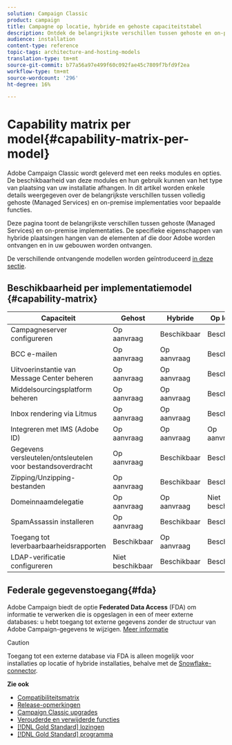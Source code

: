```yaml
---
solution: Campaign Classic
product: campaign
title: Campagne op locatie, hybride en gehoste capaciteitstabel
description: Ontdek de belangrijkste verschillen tussen gehoste en on-premise implementaties
audience: installation
content-type: reference
topic-tags: architecture-and-hosting-models
translation-type: tm+mt
source-git-commit: b77a56a97e499f60c092fae45c7809f7bfd9f2ea
workflow-type: tm+mt
source-wordcount: '296'
ht-degree: 16%

---
```



# Capability matrix per model{#capability-matrix-per-model}

Adobe Campaign Classic wordt geleverd met een reeks modules en opties. De beschikbaarheid van deze modules en hun gebruik kunnen van het type van plaatsing van uw installatie afhangen. In dit artikel worden enkele details weergegeven over de belangrijkste verschillen tussen volledig gehoste (Managed Services) en on-premise implementaties voor bepaalde functies.

Deze pagina toont de belangrijkste verschillen tussen gehoste (Managed Services) en on-premise implementaties. De specifieke eigenschappen van hybride plaatsingen hangen van de elementen af die door Adobe worden ontvangen en in uw gebouwen worden ontvangen.

De verschillende ontvangende modellen worden geïntroduceerd [in deze sectie](../../installation/using/hosting-models.md).

## Beschikbaarheid per implementatiemodel {#capability-matrix}

| Capaciteit | Gehost | Hybride | Op locatie | Details |
|-----------------------------------------------|------------------|-----------|---------------|-----------------------------------------------------------------------------------------------------------------------------------------------------------------------------------------------------------------------|
| Campagneserver configureren | Op aanvraag | Beschikbaar | Beschikbaar | [Meer informatie](../../installation/using/the-server-configuration-file.md) |
| BCC e-mailen | Op aanvraag | Op aanvraag | Beschikbaar | [Meer informatie](../../installation/using/email-archiving.md) |
| Uitvoerinstantie van Message Center beheren | Op aanvraag | Op aanvraag | Beschikbaar | [Meer informatie](../../message-center/using/about-transactional-messaging.md) |
| Middelsourcingsplatform beheren | Op aanvraag | Op aanvraag | Beschikbaar | [Meer informatie](../../installation/using/mid-sourcing-server.md) |
| Inbox rendering via Litmus | Op aanvraag | Op aanvraag | Beschikbaar | [Meer informatie](../../delivery/using/inbox-rendering.md) |
| Integreren met IMS (Adobe ID) | Op aanvraag | Op aanvraag | Op aanvraag | [Meer informatie](../../integrations/using/about-adobe-id.md) |
| Gegevens versleutelen/ontsleutelen voor bestandsoverdracht | Op aanvraag | Beschikbaar | Beschikbaar | [Meer informatie](../../platform/using/unzip-decrypt.md) |
| Zipping/Unzipping-bestanden | Op aanvraag | Beschikbaar | Beschikbaar | [Meer informatie](../../platform/using/unzip-decrypt.md) |
| Domeinnaamdelegatie | Op aanvraag | Op aanvraag | Niet beschikbaar | [Meer informatie](https://helpx.adobe.com/nl/campaign/kb/domain-name-delegation.html) |
| SpamAssassin installeren | Op aanvraag | Beschikbaar | Beschikbaar | [Meer informatie](../../delivery/using/spamassassin.md) |
| Toegang tot leverbaarbaarheidsrapporten | Beschikbaar | Op aanvraag | Beschikbaar | [Meer informatie](../../delivery/using/monitoring-deliverability.md) |
| LDAP-verificatie configureren | Niet beschikbaar | Beschikbaar | Beschikbaar | [Meer informatie](../../installation/using/connecting-through-ldap.md) |


## Federale gegevenstoegang{#fda}

Adobe Campaign biedt de optie **Federated Data Access** (FDA) om informatie te verwerken die is opgeslagen in een of meer externe databases: u hebt toegang tot externe gegevens zonder de structuur van Adobe Campaign-gegevens te wijzigen. [Meer informatie](../../installation/using/about-fda.md)

>[!CAUTION]
>
>Toegang tot een externe database via FDA is alleen mogelijk voor installaties op locatie of hybride installaties, behalve met de [Snowflake-connector](../../installation/using/configure-fda-snowflake.md).


**Zie ook**

* [Compatibiliteitsmatrix](../../rn/using/compatibility-matrix.md)
* [Release-opmerkingen](../../rn/using/latest-release.md)
* [Campaign Classic upgrades](../../rn/using/rn-overview.md)
* [Verouderde en verwijderde functies](../../rn/using/deprecated-features.md)
* [[!DNL Gold Standard] lozingen](../../rn/using/gold-standard.md)
* [[!DNL Gold Standard] programma](../../rn/using/gs-overview.md)
